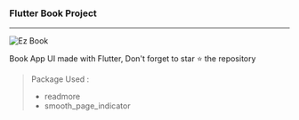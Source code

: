 ### Flutter Book Project
<hr/>

![Ez Book](https://i.postimg.cc/VN5sZVfF/template.jpg)

Book App UI made with Flutter, Don't forget to star ⭐ the repository

> Package Used :
> - readmore
> - smooth_page_indicator

